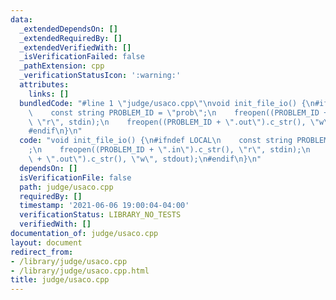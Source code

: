 ```yaml
---
data:
  _extendedDependsOn: []
  _extendedRequiredBy: []
  _extendedVerifiedWith: []
  _isVerificationFailed: false
  _pathExtension: cpp
  _verificationStatusIcon: ':warning:'
  attributes:
    links: []
  bundledCode: "#line 1 \"judge/usaco.cpp\"\nvoid init_file_io() {\n#ifndef LOCAL\n\
    \    const string PROBLEM_ID = \"prob\";\n    freopen((PROBLEM_ID + \".in\").c_str(),\
    \ \"r\", stdin);\n    freopen((PROBLEM_ID + \".out\").c_str(), \"w\", stdout);\n\
    #endif\n}\n"
  code: "void init_file_io() {\n#ifndef LOCAL\n    const string PROBLEM_ID = \"prob\"\
    ;\n    freopen((PROBLEM_ID + \".in\").c_str(), \"r\", stdin);\n    freopen((PROBLEM_ID\
    \ + \".out\").c_str(), \"w\", stdout);\n#endif\n}\n"
  dependsOn: []
  isVerificationFile: false
  path: judge/usaco.cpp
  requiredBy: []
  timestamp: '2021-06-06 19:00:04-04:00'
  verificationStatus: LIBRARY_NO_TESTS
  verifiedWith: []
documentation_of: judge/usaco.cpp
layout: document
redirect_from:
- /library/judge/usaco.cpp
- /library/judge/usaco.cpp.html
title: judge/usaco.cpp
---
```

